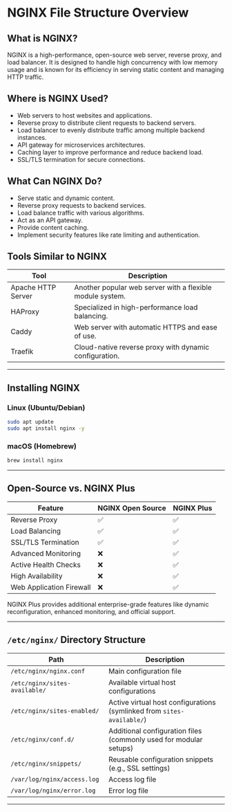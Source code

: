 # NGINX File Structure Overview

## What is NGINX?
NGINX is a high-performance, open-source web server, reverse proxy, and load balancer. It is designed to handle high concurrency with low memory usage and is known for its efficiency in serving static content and managing HTTP traffic.

## Where is NGINX Used?
- Web servers to host websites and applications.
- Reverse proxy to distribute client requests to backend servers.
- Load balancer to evenly distribute traffic among multiple backend instances.
- API gateway for microservices architectures.
- Caching layer to improve performance and reduce backend load.
- SSL/TLS termination for secure connections.

## What Can NGINX Do?
- Serve static and dynamic content.
- Reverse proxy requests to backend services.
- Load balance traffic with various algorithms.
- Act as an API gateway.
- Provide content caching.
- Implement security features like rate limiting and authentication.

## Tools Similar to NGINX
| Tool | Description |
|------|-------------|
| Apache HTTP Server | Another popular web server with a flexible module system. |
| HAProxy | Specialized in high-performance load balancing. |
| Caddy | Web server with automatic HTTPS and ease of use. |
| Traefik | Cloud-native reverse proxy with dynamic configuration. |

---

## Installing NGINX

### Linux (Ubuntu/Debian)
```bash
sudo apt update
sudo apt install nginx -y
```

### macOS (Homebrew)
```bash
brew install nginx
```

---

## Open-Source vs. NGINX Plus

| Feature                | NGINX Open Source | NGINX Plus |
|------------------------|------------------|------------|
| Reverse Proxy         | ✅                | ✅          |
| Load Balancing       | ✅                | ✅          |
| SSL/TLS Termination  | ✅                | ✅          |
| Advanced Monitoring  | ❌                | ✅          |
| Active Health Checks | ❌                | ✅          |
| High Availability    | ❌                | ✅          |
| Web Application Firewall | ❌           | ✅          |

NGINX Plus provides additional enterprise-grade features like dynamic reconfiguration, enhanced monitoring, and official support.

---

## `/etc/nginx/` Directory Structure

| Path                     | Description |
|--------------------------|-------------|
| `/etc/nginx/nginx.conf`  | Main configuration file |
| `/etc/nginx/sites-available/` | Available virtual host configurations |
| `/etc/nginx/sites-enabled/` | Active virtual host configurations (symlinked from `sites-available/`) |
| `/etc/nginx/conf.d/` | Additional configuration files (commonly used for modular setups) |
| `/etc/nginx/snippets/` | Reusable configuration snippets (e.g., SSL settings) |
| `/var/log/nginx/access.log` | Access log file |
| `/var/log/nginx/error.log` | Error log file |

---
